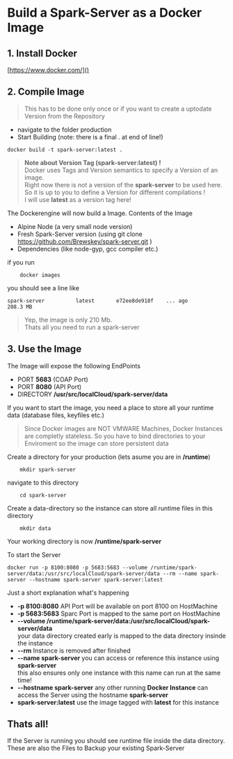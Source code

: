 



# Build a Spark-Server as a Docker Image

## 1. Install Docker

[https://www.docker.com/]()

## 2. Compile Image

> This has to be done only once or if you want to create a uptodate Version from the Repository

* navigate to the folder production
* Start Building (note: there is a final . at end of line!)
```shell
docker build -t spark-server:latest .
```
 > **Note about Version Tag (spark-server:latest) !**   
 Docker uses Tags and Version semantics to specify a Version of an image.  
 Right now there is not a version of the **spark-server** to be used here.  
So it is up to you to define a Version for different compilations !  
I will use **latest**  as a version tag here!
 
 > 

The Dockerengine will now build a Image. Contents of the Image
* Alpine Node (a very small node version)
* Fresh Spark-Server version (using git clone https://github.com/Brewskey/spark-server.git \)
* Dependencies (like node-gyp, gcc compiler etc.)

if you run 
```shell
    docker images
```
you should see a line like 
```shell
spark-server          latest       e72ee8de918f    ... ago        208.3 MB
```

> Yep, the image is only 210 Mb.   
Thats all you need to run a spark-server

## 3. Use the Image

The Image will expose the following EndPoints
* PORT **5683** (COAP Port)
* PORT **8080** (API Port)
* DIRECTORY **/usr/src/localCloud/spark-server/data**

If you want to start the image, you need a place to store all your runtime data (database files, keyfiles etc.)

> Since Docker images are NOT VMWARE Machines, Docker Instances are completly stateless. So you have to bind directories to your Enviroment so the image can store persistent data

Create a directory for your production (lets asume you are in **/runtime**)
```shell
    mkdir spark-server
``` 

navigate to this directory
```shell
    cd spark-server
``` 

Create a data-directory so the instance can store all runtime files in this directory
```shell
    mkdir data
``` 

Your working directory is now **/runtime/spark-server**

To start the Server 

```shell
docker run -p 8100:8080 -p 5683:5683 --volume /runtime/spark-server/data:/usr/src/localCloud/spark-server/data --rm --name spark-server --hostname spark-server spark-server:latest
``` 

Just a short explanation what's happening

* **-p 8100:8080** API Port will be available on port 8100 on HostMachine
* **-p 5683:5683** Sparc Port is mapped to the same port on HostMachine
* **--volume /runtime/spark-server/data:/usr/src/localCloud/spark-server/data**   
your data directory created early is mapped to the data directory insinde the instance
* **--rm** Instance is removed after finished
* **--name spark-server** you can access or reference this instance using **spark-server**   
this also ensures only one instance with this name can run at the same time!
* **--hostname spark-server** any other running **Docker Instance** can access the Server using the hostname **spark-server**
* **spark-server:latest** use the image tagged with **latest** for this instance

## Thats all!

If the Server is running you should see runtime file inside the data directory. These are also the Files to Backup your existing Spark-Server   

